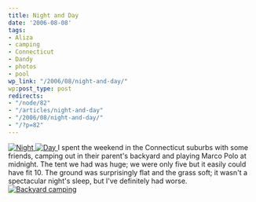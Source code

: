```yaml
---
title: Night and Day
date: '2006-08-08'
tags:
- Aliza
- camping
- Connecticut
- Dandy
- photos
- pool
wp_link: "/2006/08/night-and-day/"
wp:post_type: post
redirects:
- "/node/82"
- "/articles/night-and-day"
- "/2006/08/night-and-day/"
- "/?p=82"
---
```


  [ ![Night](http://static.flickr.com/64/210209218_de4efc67ff_m.jpg) ](http://www.flickr.com/photos/bensheldon/210209218/ "Photo Sharing") [ ![Day](http://static.flickr.com/66/210211210_0129a6010b_m.jpg) ](http://www.flickr.com/photos/bensheldon/210211210/ "Photo Sharing")
I spent the weekend in the Connecticut suburbs with some friends, camping out in their parent's backyard and playing Marco Polo at midnight. The tent we had was huge; we were only five but it easily could have fit 10. The ground was surprisingly flat and the grass soft; it wasn't a spectacular night's sleep, but I've definitely had worse.
  [ ![Backyard camping](http://static.flickr.com/62/210214193_5a4967766a_m.jpg) ](http://www.flickr.com/photos/bensheldon/210214193/ "Photo Sharing")
